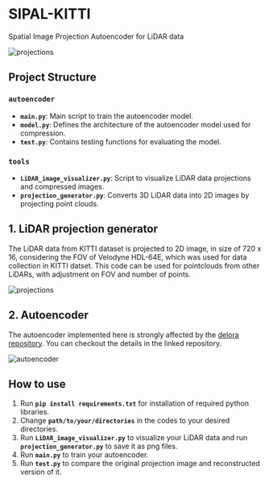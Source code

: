 # SIPAL-KITTI
Spatial Image Projection Autoencoder for LiDAR data

![projections](readmefiles/projection_shrink.gif)

## Project Structure
### `autoencoder`
- **`main.py`**: Main script to train the autoencoder model.
- **`model.py`**: Defines the architecture of the autoencoder model used for compression.
- **`test.py`**: Contains testing functions for evaluating the model.
### `tools`
- **`LiDAR_image_visualizer.py`**: Script to visualize LiDAR data projections and compressed images.
- **`projection_generator.py`**: Converts 3D LiDAR data into 2D images by projecting point clouds.


## 1. LiDAR projection generator
The LiDAR data from KITTI dataset is projected to 2D image, in size of 720 x 16, considering the FOV of Velodyne HDL-64E, which was used for data collection in KITTI datset.
This code can be used for pointclouds from other LiDARs, with adjustment on FOV and number of points.

![projections](readmefiles/projection.gif)


## 2. Autoencoder
The autoencoder implemented here is strongly affected by the [delora repository](https://github.com/leggedrobotics/delora). You can checkout the details in the linked repository.

![autoencoder](readmefiles/autoencoder.gif)

## How to use
1. Run **`pip install requirements.txt`** for installation of required python libraries.
2. Change **`path/to/your/directories`** in the codes to your desired directories.
3. Run **`LiDAR_image_visualizer.py`** to visualize your LiDAR data and run **`projection_generator.py`** to save it as png files.
4. Run **`main.py`** to train your autoencoder.
5. Run **`test.py`** to compare the original projection image and reconstructed version of it.
